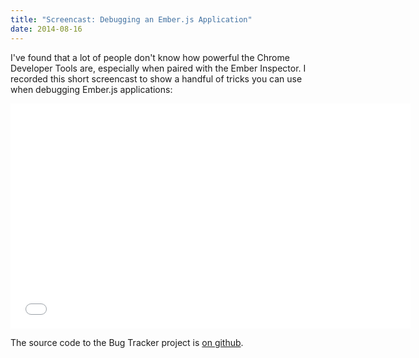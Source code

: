 ```yaml
---
title: "Screencast: Debugging an Ember.js Application"
date: 2014-08-16
---
```


I've found that a lot of people don't know how powerful the Chrome Developer Tools are,
especially when paired with the Ember Inspector. I recorded this short screencast to show
a handful of tricks you can use when debugging Ember.js applications:

<iframe width="640" height="360" src="//www.youtube.com/embed/mXHzC0LdTuk" frameborder="0" allowfullscreen></iframe>

The source code to the Bug Tracker project is [on github](https://github.com/eviltrout/bugs).
